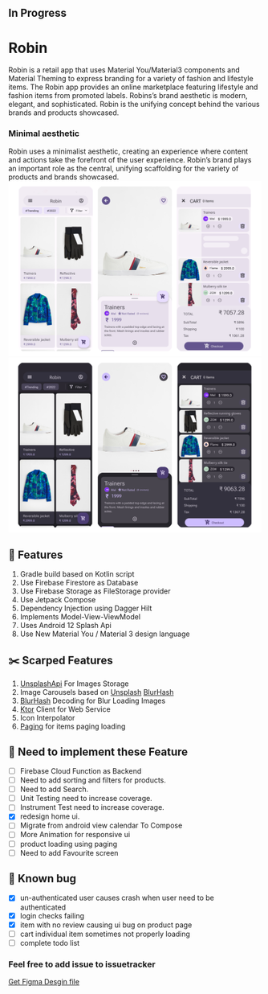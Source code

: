 ## In Progress
# Robin
Robin is a retail app that uses Material You/Material3 components and Material Theming to express branding for a variety of fashion and lifestyle items. The Robin app provides an online marketplace featuring lifestyle and fashion items from promoted labels. Robins’s brand aesthetic is modern, elegant, and sophisticated. Robin is the unifying concept behind the various brands and products showcased.

### Minimal aesthetic
Robin  uses a minimalist aesthetic, creating an experience where content and actions take the forefront of the user experience. Robin’s brand plays an important role as the central, unifying scaffolding for the variety of products and brands showcased.
![plot](./Screenshot/light.png)
![plot](./Screenshot/dark.png)
## :sparkler: Features
1. Gradle build based on Kotlin script
2. Use Firebase Firestore as Database
3. Use Firebase Storage as FileStorage provider
4. Use Jetpack Compose
5. Dependency Injection using Dagger Hilt
6. Implements Model-View-ViewModel
7. Uses Android 12 Splash Api
8. Use New Material You / Material 3 design language

## :scissors: Scarped Features
1. [UnsplashApi](https://unsplash.com/developers) For Images Storage
2. Image Carousels based on [Unsplash](https://unsplash.com/developers) [BlurHash](https://blurha.sh/)
4. [BlurHash](https://blurha.sh/) Decoding for Blur Loading Images
5. [Ktor](https://ktor.io/docs/getting-started-ktor-client.html) Client for Web Service
6. Icon Interpolator
7. [Paging](https://developer.android.com/topic/libraries/architecture/paging/v3-overview) for items paging loading

## :wrench: Need to implement these Feature
- [ ]  Firebase Cloud Function as Backend
- [ ]  Need to add sorting and filters for products.
- [ ]  Need to add Search.
- [ ]  Unit Testing need to increase coverage.
- [ ]  Instrument Test need to increase coverage.
- [x]  redesign home ui.
- [ ]  Migrate from android view calendar To Compose
- [ ]  More Animation for responsive ui
- [ ]  product loading using paging
- [ ]  Need to add Favourite screen

## :bug: Known bug
- [x] un-authenticated user causes crash when user need to be authenticated
- [x] login checks failing
- [x] item with no review causing ui bug on product page
- [ ] cart individual item sometimes not properly loading
- [ ] complete todo list

### Feel free to add issue to issuetracker
[Get Figma Desgin file](https://www.figma.com/file/9LYXdzt9kSTt1tRVkt2iw1/RobinApp-Design?t=mGEILdVot3UeYI3w-1)